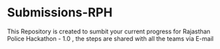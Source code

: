 # Submissions-RPH

This Repository is created to sumbit your current progress for Rajasthan Police Hackathon - 1.0 , the steps are shared with all the teams via E-mail

